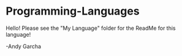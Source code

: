 # Programming-Languages
Hello! Please see the "My Language" folder for the ReadMe for this language!

-Andy Garcha
